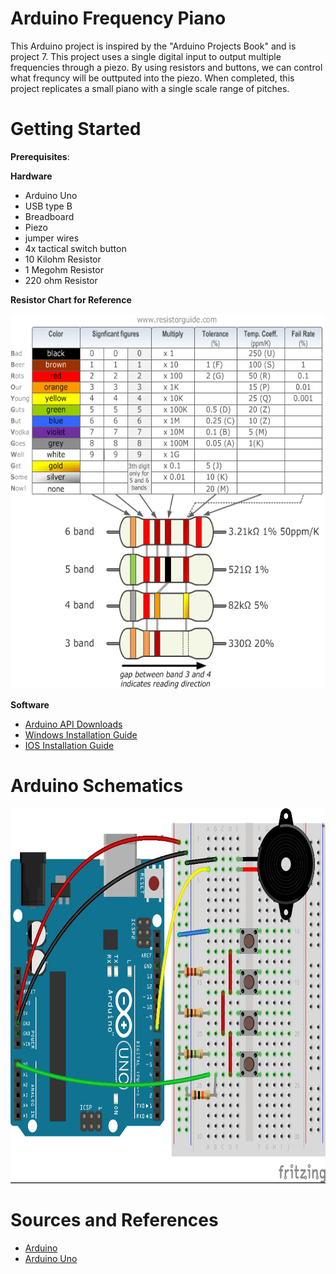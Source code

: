 # Arduino Frequency Piano
This Arduino project is inspired by the "Arduino Projects Book" and is project 7. This project uses a single digital input to output multiple frequencies through a piezo. By using resistors and buttons, we can control what frequncy will be outtputed into the piezo. When completed, this project replicates a small piano with a single scale range of pitches. 
  
# Getting Started
  
  
  **Prerequisites**:
  
  **Hardware**
  - Arduino Uno
  - USB type B
  - Breadboard
  - Piezo
  - jumper wires
  - 4x tactical switch button
  - 10 Kilohm Resistor
  - 1 Megohm Resistor
  - 220 ohm Resistor
  
  **Resistor Chart for Reference**
 
 
 <img src="Images/Resistor-Chart.png" width="700" height="600">
   
  **Software**
  - [Arduino API Downloads](https://www.arduino.cc/en/main/software)
  - [Windows Installation Guide](https://www.arduino.cc/en/guide/windows)
  - [IOS Installation Guide](https://www.arduino.cc/en/guide/macOSX)

# Arduino Schematics

<img src="Images/Schematics.jpg" width="700" height="600">

# Sources and References
 - [Arduino](https://www.arduino.cc/)
 - [Arduino Uno](https://store.arduino.cc/usa/arduino-starter-kit)
